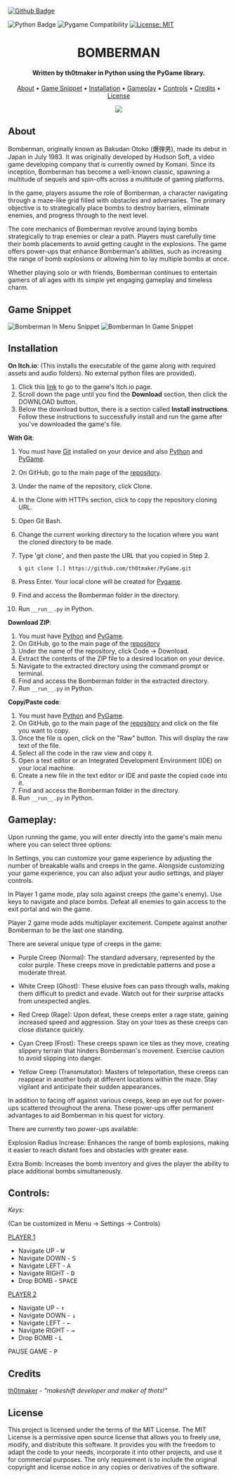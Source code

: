 [![Github Badge](badges/th0tmaker-github.svg)](https://github.com/th0tmaker)

![Python Badge](badges/python-badge.svg)
![Pygame Compatibility](badges/pygame_compatibility.svg)
[![License: MIT](https://img.shields.io/badge/License-MIT-yellow.svg)](https://opensource.org/licenses/MIT)

<h1 align="center">BOMBERMAN</h1>

<h4 align="center">Written by th0tmaker in Python using the PyGame library.</h4>

<p align="center">
  <a href="#about">About</a> •
  <a href="#game-snippet">Game Snippet</a> •
  <a href="#installation">Installation</a> •
  <a href="#gameplay">Gameplay</a> •
  <a href="#controls">Controls</a> •
  <a href="#credits">Credits</a> •
  <a href="#license">License</a>
</p>

<p align="center">
<img src="readme_images/BombermanGameThumbnail.png">
</p>

## About
Bomberman, originally known as Bakudan Otoko (爆弾男), made its debut in Japan in July 1983. It was originally developed
by Hudson Soft, a video game developing company that is currently owned by Komani. Since its inception, Bomberman has
become a well-known classic, spawning a multitude of sequels and spin-offs across a multitude of gaming platforms.

In the game, players assume the role of Bomberman, a character navigating through a maze-like grid filled with obstacles
and adversaries. The primary objective is to strategically place bombs to destroy barriers, eliminate enemies,
and progress through to the next level.

The core mechanics of Bomberman revolve around laying bombs strategically to trap enemies or clear a path.
Players must carefully time their bomb placements to avoid getting caught in the explosions.
The game offers power-ups that enhance Bomberman's abilities, such as increasing the range of bomb explosions or
allowing him to lay multiple bombs at once.

Whether playing solo or with friends, Bomberman continues to entertain gamers of all ages with its simple yet engaging
gameplay and timeless charm.

## Game Snippet

![Bomberman In Menu Snippet](readme_images/BombermanInMenu.gif)
![Bomberman In Game Snippet](readme_images/BombermanInGame.gif)


## Installation

**On Itch.io**: (This installs the executable of the game along with required assets and audio folders). No external 
python files are provided).

1. Click this [link](https://beautifulmadness.itch.io/ilijablaster) to go to the game's Itch.io page.
2. Scroll down the page until you find the **Download** section, then click the DOWNLOAD button.
3. Below the download button, there is a section called **Install instructions**. Follow these instructions
to successfully install and run the game after you've downloaded the game's file.



**With Git**:

1. You must have [Git](https://git-scm.com/downloads) installed on your device and also
[Python](https://www.python.org/downloads/) and [PyGame](https://www.pygame.org/news).
2. On GitHub, go to the main page of the [repository](https://github.com/th0tmaker/PyGame).
3. Under the name of the repository, click Clone.
4. In the Clone with HTTPs section, click to copy the repository cloning URL.
5. Open Git Bash.
6. Change the current working directory to the location where you want the cloned directory to be made.
7. Type 'git clone', and then paste the URL that you copied in Step 2.

   ```$ git clone [.] https://github.com/th0tmaker/PyGame.git```
   
8. Press Enter. Your local clone will be created for [Pygame](https://github.com/th0tmaker/PyGame/). 
9. Find and access the Bomberman folder in the directory.
10. Run `__run__.py` in Python.

**Download ZIP**:

1. You must have [Python](https://www.python.org/downloads/) and [PyGame](https://www.pygame.org/news).
2. On GitHub, go to the main page of the [repository](https://github.com/th0tmaker/PyGame)
3. Under the name of the repository, click Code -> Download.
4. Extract the contents of the ZIP file to a desired location on your device.
5. Navigate to the extracted directory using the command prompt or terminal.
6. Find and access the Bomberman folder in the extracted directory.
7. Run `__run__.py` in Python.

**Copy/Paste code**:

1. You must have [Python](https://www.python.org/downloads/) and [PyGame](https://www.pygame.org/news).
2. On GitHub, go to the main page of the [repository](https://github.com/th0tmaker/PyGame/tree/master/Bomberman)
and click on the file you want to copy.
3. Once the file is open, click on the "Raw" button. This will display the raw text of the file.
4. Select all the code in the raw view and copy it.
5. Open a text editor or an Integrated Development Environment (IDE) on your local machine.
6. Create a new file in the text editor or IDE and paste the copied code into it.
7. Find and access the Bomberman folder in the directory.
8. Run `__run__.py` in Python.

## Gameplay:


Upon running the game, you will enter directly into the game's main menu where you can select three options:

In Settings, you can customize your game experience by adjusting the number of breakable walls and creeps in the game.
Alongside customizing your game experience, you can also adjust your audio settings, and player controls.

In Player 1 game mode, play solo against creeps (the game's enemy). Use keys to navigate and place bombs.
Defeat all enemies to gain access to the exit portal and win the game. 

Player 2 game mode adds multiplayer excitement. Compete against another Bomberman to be the last one standing.

There are several unique type of creeps in the game:

* Purple Creep (Normal): The standard adversary, represented by the color purple.
These creeps move in predictable patterns and pose a moderate threat.

* White Creep (Ghost): These elusive foes can pass through walls, making them difficult to predict and evade.
Watch out for their surprise attacks from unexpected angles.

* Red Creep (Rage): Upon defeat, these creeps enter a rage state, gaining increased speed and aggression.
Stay on your toes as these creeps can close distance quickly.

* Cyan Creep (Frost): These creeps spawn ice tiles as they move, creating slippery terrain that hinders Bomberman's
movement. Exercise caution to avoid slipping into danger.

* Yellow Creep (Transmutator): Masters of teleportation, these creeps can reappear in another body at different
locations within the maze. Stay vigilant and anticipate their sudden appearances.

In addition to facing off against various creeps, keep an eye out for power-ups scattered throughout the arena.
These power-ups offer permanent advantages to aid Bomberman in his quest for victory.

There are currently two power-ups available:

Explosion Radius Increase: Enhances the range of bomb explosions, making it easier to reach distant foes
and obstacles with greater ease.

Extra Bomb: Increases the bomb inventory and gives the player the ability to place additional bombs simultaneously.

## Controls:


*Keys:* 

(Can be customized in Menu -> Settings -> Controls)

<ins>PLAYER 1</ins>
* Navigate UP - <kbd>W</kbd>
* Navigate DOWN - <kbd>S</kbd>
* Navigate LEFT - <kbd>A</kbd>
* Navigate RIGHT - <kbd>D</kbd>
* Drop BOMB - <kbd>SPACE</kbd>

<ins>PLAYER 2</ins>
* Navigate UP - <kbd>↑</kbd>
* Navigate DOWN - <kbd>↓</kbd>
* Navigate LEFT - <kbd>←</kbd>
* Navigate RIGHT - <kbd>→</kbd>
* Drop BOMB - <kbd>L</kbd>

PAUSE GAME - <kbd>P</kbd>

## Credits
[th0tmaker](https://github.com/th0tmaker) - *"makeshift developer and maker of thots!"*

## License
This project is licensed under the terms of the MIT License. The MIT License is a permissive open source license that
allows you to freely use, modify, and distribute this software.
It provides you with the freedom to adapt the code to your needs, incorporate it into other projects,
and use it for commercial purposes. The only requirement is to include the original copyright and license notice in any
copies or derivatives of the software.